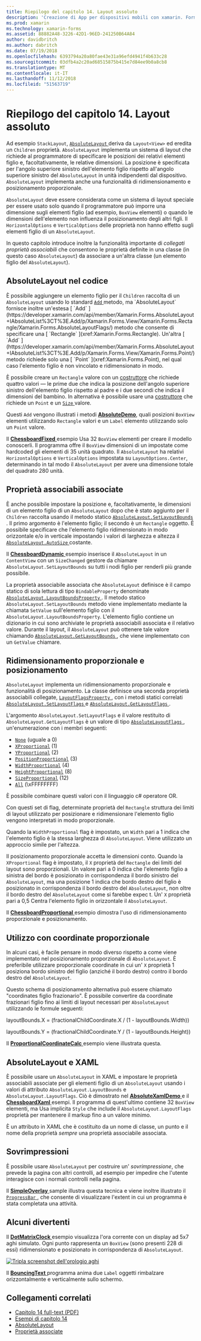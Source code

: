 ```yaml
---
title: Riepilogo del capitolo 14. Layout assoluto
description: 'Creazione di App per dispositivi mobili con xamarin. Forms: riepilogo del capitolo 14. Layout assoluto'
ms.prod: xamarin
ms.technology: xamarin-forms
ms.assetid: 88882A48-3226-42D1-96ED-241250B64A84
author: davidbritch
ms.author: dabritch
ms.date: 07/19/2018
ms.openlocfilehash: 6393794a20a80fae43e31a96efd4941f4b633c28
ms.sourcegitcommit: 03dfb4a2c20ad68515875b415e7d84ee9b0a8cb8
ms.translationtype: MT
ms.contentlocale: it-IT
ms.lasthandoff: 11/12/2018
ms.locfileid: "51563719"
---
```

# <a name="summary-of-chapter-14-absolute-layout"></a>Riepilogo del capitolo 14. Layout assoluto

Ad esempio `StackLayout`, [ `AbsoluteLayout` ](xref:Xamarin.Forms.AbsoluteLayout) deriva da `Layout<View>` ed eredita un `Children` proprietà. `AbsoluteLayout` implementa un sistema di layout che richiede al programmatore di specificare le posizioni dei relativi elementi figlio e, facoltativamente, le relative dimensioni. La posizione è specificata per l'angolo superiore sinistro dell'elemento figlio rispetto all'angolo superiore sinistro del `AbsoluteLayout` in unità indipendenti dal dispositivo. `AbsoluteLayout` implementa anche una funzionalità di ridimensionamento e posizionamento proporzionale.

`AbsoluteLayout` deve essere considerata come un sistema di layout speciale per essere usato solo quando il programmatore può imporre una dimensione sugli elementi figlio (ad esempio, `BoxView` elementi) o quando le dimensioni dell'elemento non influenza il posizionamento degli altri figli. Il `HorizontalOptions` e `VerticalOptions` delle proprietà non hanno effetto sugli elementi figlio di un `AbsoluteLayout`.

In questo capitolo introduce inoltre la funzionalità importante di *collegati proprietà associabili* che consentono le proprietà definite in una classe (in questo caso `AbsoluteLayout`) da associare a un'altra classe (un elemento figlio del `AbsoluteLayout`).

## <a name="absolutelayout-in-code"></a>AbsoluteLayout nel codice

È possibile aggiungere un elemento figlio per il `Children` raccolta di un `AbsoluteLayout` usando lo standard [ `Add` ](xref:System.Collections.Generic.ICollection`1.Add*) metodo, ma `AbsoluteLayout` fornisce inoltre un'estesa [ `Add` ](https://developer.xamarin.com/api/member/Xamarin.Forms.AbsoluteLayout+IAbsoluteList%3CT%3E.Add/p/Xamarin.Forms.View/Xamarin.Forms.Rectangle/Xamarin.Forms.AbsoluteLayoutFlags/) metodo che consente di specificare una [ `Rectangle` ](xref:Xamarin.Forms.Rectangle). Un'altra [ `Add` ](https://developer.xamarin.com/api/member/Xamarin.Forms.AbsoluteLayout+IAbsoluteList%3CT%3E.Add/p/Xamarin.Forms.View/Xamarin.Forms.Point/) metodo richiede solo una [ `Point` ](xref:Xamarin.Forms.Point), nel qual caso l'elemento figlio è non vincolato e ridimensionato in modo.

È possibile creare un `Rectangle` valore con un [costruttore](xref:Xamarin.Forms.Rectangle.%23ctor(System.Double,System.Double,System.Double,System.Double)) che richiede quattro valori &mdash; le prime due che indica la posizione dell'angolo superiore sinistro dell'elemento figlio rispetto al padre e i due secondi che indica il dimensioni del bambino. In alternativa è possibile usare una [costruttore](xref:Xamarin.Forms.Rectangle.%23ctor(Xamarin.Forms.Point,Xamarin.Forms.Size)) che richiede un `Point` e un [ `Size` ](xref:Xamarin.Forms.Size) valore.

Questi `Add` vengono illustrati i metodi [ **AbsoluteDemo**](https://github.com/xamarin/xamarin-forms-book-samples/tree/master/Chapter14/AbsoluteDemo), quali posizioni `BoxView` elementi utilizzando `Rectangle` valori e un `Label` elemento utilizzando solo un `Point` valore.

Il [ **ChessboardFixed** ](https://github.com/xamarin/xamarin-forms-book-samples/tree/master/Chapter14/ChessboardFixed) esempio Usa 32 `BoxView` elementi per creare il modello conoscerli. Il programma offre il `BoxView` dimensioni di un impostate come hardcoded gli elementi di 35 unità quadrato. Il `AbsoluteLayout` ha relativi `HorizontalOptions` e `VerticalOptions` impostata su `LayoutOptions.Center`, determinando in tal modo il `AbsoluteLayout` per avere una dimensione totale del quadrato 280 unità.

## <a name="attached-bindable-properties"></a>Proprietà associabili associate

È anche possibile impostare la posizione e, facoltativamente, le dimensioni di un elemento figlio di un `AbsoluteLayout` dopo che è stato aggiunto per il `Children` raccolta usando il metodo statico [ `AbsoluteLayout.SetLayoutBounds` ](xref:Xamarin.Forms.AbsoluteLayout.SetLayoutBounds(Xamarin.Forms.BindableObject,Xamarin.Forms.Rectangle)). Il primo argomento è l'elemento figlio; il secondo è un `Rectangle` oggetto. È possibile specificare che l'elemento figlio ridimensionato in modo orizzontale e/o in verticale impostando i valori di larghezza e altezza il [ `AbsoluteLayout.AutoSize` ](xref:Xamarin.Forms.AbsoluteLayout.AutoSize) costante.

Il [ **ChessboardDynamic** ](https://github.com/xamarin/xamarin-forms-book-samples/tree/master/Chapter14/ChessboardDynamic) esempio inserisce il `AbsoluteLayout` in un `ContentView` con un `SizeChanged` gestore da chiamare `AbsoluteLayout.SetLayoutBounds` su tutti i nodi figlio per renderli più grande possibile.  

La proprietà associabile associata che `AbsoluteLayout` definisce è il campo statico di sola lettura di tipo `BindableProperty` denominate [ `AbsoluteLayout.LayoutBoundsProperty` ](xref:Xamarin.Forms.AbsoluteLayout.LayoutBoundsProperty). Il metodo statico `AbsoluteLayout.SetLayoutBounds` metodo viene implementato mediante la chiamata `SetValue` sull'elemento figlio con il `AbsoluteLayout.LayoutBoundsProperty`. L'elemento figlio contiene un dizionario in cui sono archiviate le proprietà associabili associata e il relativo valore. Durante il layout, il `AbsoluteLayout` può ottenere tale valore chiamando [ `AbsoluteLayout.GetLayoutBounds` ](xref:Xamarin.Forms.AbsoluteLayout.GetLayoutBounds(Xamarin.Forms.BindableObject)), che viene implementato con un `GetValue` chiamare.

## <a name="proportional-sizing-and-positioning"></a>Ridimensionamento proporzionale e posizionamento

`AbsoluteLayout` implementa un ridimensionamento proporzionale e funzionalità di posizionamento. La classe definisce una seconda proprietà associabili collegate, [ `LayoutFlagsProperty` ](xref:Xamarin.Forms.AbsoluteLayout.LayoutFlagsProperty), con i metodi statici correlati [ `AbsoluteLayout.SetLayoutFlags` ](xref:Xamarin.Forms.AbsoluteLayout.SetLayoutFlags(Xamarin.Forms.BindableObject,Xamarin.Forms.AbsoluteLayoutFlags)) e [ `AbsoluteLayout.GetLayoutFlags` ](xref:Xamarin.Forms.AbsoluteLayout.GetLayoutFlags(Xamarin.Forms.BindableObject)).

L'argomento `AbsoluteLayout.SetLayoutFlags` e il valore restituito di `AbsoluteLayout.GetLayoutFlags` è un valore di tipo [ `AbsoluteLayoutFlags` ](xref:Xamarin.Forms.AbsoluteLayoutFlags), un'enumerazione con i membri seguenti:

- [`None`](xref:Xamarin.Forms.AbsoluteLayoutFlags.None) (uguale a 0)
- [`XProportional`](xref:Xamarin.Forms.AbsoluteLayoutFlags.XProportional) (1)
- [`YProportional`](xref:Xamarin.Forms.AbsoluteLayoutFlags.YProportional) (2)
- [`PositionProportional`](xref:Xamarin.Forms.AbsoluteLayoutFlags.PositionProportional) (3)
- [`WidthProportional`](xref:Xamarin.Forms.AbsoluteLayoutFlags.WidthProportional) (4)
- [`HeightProportional`](xref:Xamarin.Forms.AbsoluteLayoutFlags.HeightProportional) (8)
- [`SizeProportional`](xref:Xamarin.Forms.AbsoluteLayoutFlags.SizeProportional) (12)
- [`All`](xref:Xamarin.Forms.AbsoluteLayoutFlags.All) (\xFFFFFFFF)

È possibile combinare questi valori con il linguaggio c# operatore OR.

Con questi set di flag, determinate proprietà del `Rectangle` struttura dei limiti di layout utilizzato per posizionare e ridimensionare l'elemento figlio vengono interpretati in modo proporzionale.

Quando la `WidthProportional` flag è impostato, un `Width` pari a 1 indica che l'elemento figlio è la stessa larghezza di `AbsoluteLayout`. Viene utilizzato un approccio simile per l'altezza.

Il posizionamento proporzionale accetta le dimensioni conto. Quando la `XProportional` flag è impostato, il `X` proprietà del `Rectangle` dei limiti del layout sono proporzionali. Un valore pari a 0 indica che l'elemento figlio a sinistra del bordo è posizionato in corrispondenza il bordo sinistro del `AbsoluteLayout`, ma una posizione 1 indica che bordo destro del figlio è posizionato in corrispondenza il bordo destro del `AbsoluteLayout`, non oltre il bordo destro del `AbsoluteLayout` come si farebbe expec t. Un' `X` proprietà pari a 0,5 Centra l'elemento figlio in orizzontale il `AbsoluteLayout`.

Il [ **ChessboardProportional** ](https://github.com/xamarin/xamarin-forms-book-samples/tree/master/Chapter14/ChessboardProportional) esempio dimostra l'uso di ridimensionamento proporzionale e posizionamento.

## <a name="working-with-proportional-coordinates"></a>Utilizzo con coordinate proporzionale

In alcuni casi, è facile pensare in modo diverso rispetto a come viene implementato nel posizionamento proporzionale di `AbsoluteLayout`. È preferibile utilizzare proporzionale coordinate in cui un' `X` proprietà 1 posiziona bordo sinistro del figlio (anziché il bordo destro) contro il bordo destro del `AbsoluteLayout`.

Questo schema di posizionamento alternativa può essere chiamato "coordinates figlio frazionario". È possibile convertire da coordinate frazionari figlio fino ai limiti di layout necessari per `AbsoluteLayout` utilizzando le formule seguenti:

layoutBounds.X = (fractionalChildCoordinate.X / (1 - layoutBounds.Width))

layoutBounds.Y = (fractionalChildCoordinate.Y / (1 - layoutBounds.Height))

Il [ **ProportionalCoordinateCalc** ](https://github.com/xamarin/xamarin-forms-book-samples/tree/master/Chapter14/PropCoordCalc) esempio viene illustrata questa.

## <a name="absolutelayout-and-xaml"></a>AbsoluteLayout e XAML

È possibile usare un `AbsoluteLayout` in XAML e impostare le proprietà associabili associate per gli elementi figlio di un `AbsoluteLayout` usando i valori di attributo `AbsoluteLayout.LayoutBounds` e `AbsoluteLayout.LayoutFlags`. Ciò è dimostrato nel [ **AbsoluteXamlDemo** ](https://github.com/xamarin/xamarin-forms-book-samples/tree/master/Chapter14/AbsoluteXamlDemo) e il [ **ChessboardXaml** ](https://github.com/xamarin/xamarin-forms-book-samples/tree/master/Chapter14/ChessboardXaml) esempi. Il programma di quest'ultimo contiene 32 `BoxView` elementi, ma Usa implicita `Style` che include il `AbsoluteLayout.LayoutFlags` proprietà per mantenere il markup fino a un valore minimo.

È un attributo in XAML che è costituito da un nome di classe, un punto e il nome della proprietà *sempre* una proprietà associabile associata.

## <a name="overlays"></a>Sovrimpressioni

È possibile usare `AbsoluteLayout` per costruire un' *sovrimpressione*, che prevede la pagina con altri controlli, ad esempio per impedire che l'utente interagisce con i normali controlli nella pagina.

Il [ **SimpleOverlay** ](https://github.com/xamarin/xamarin-forms-book-samples/tree/master/Chapter14/SimpleOverlay) sample illustra questa tecnica e viene inoltre illustrato il [ `ProgressBar` ](xref:Xamarin.Forms.ProgressBar), che consente di visualizzare l'extent in cui un programma è stata completata una attività.

## <a name="some-fun"></a>Alcuni divertenti

Il [ **DotMatrixClock** ](https://github.com/xamarin/xamarin-forms-book-samples/tree/master/Chapter14/DotMatrixClock) esempio visualizza l'ora corrente con un display ad 5x7 aghi simulato. Ogni punto rappresenta un `BoxView` (sono presenti 228 di essi) ridimensionato e posizionato in corrispondenza di `AbsoluteLayout`.

[![Tripla screenshot dell'orologio aghi](images/ch14fg08-small.png "Clock aghi")](images/ch14fg08-large.png#lightbox "aghi orologio")

Il [ **BouncingText** ](https://github.com/xamarin/xamarin-forms-book-samples/tree/master/Chapter14/BouncingText) programma anima due `Label` oggetti rimbalzare orizzontalmente e verticalmente sullo schermo.



## <a name="related-links"></a>Collegamenti correlati

- [Capitolo 14 full-text (PDF)](https://download.xamarin.com/developer/xamarin-forms-book/XamarinFormsBook-Ch14-Apr2016.pdf)
- [Esempi di capitolo 14](https://github.com/xamarin/xamarin-forms-book-samples/tree/master/Chapter14)
- [AbsoluteLayout](~/xamarin-forms/user-interface/layouts/absolute-layout.md)
- [Proprietà associate](~/xamarin-forms/xaml/attached-properties.md)
